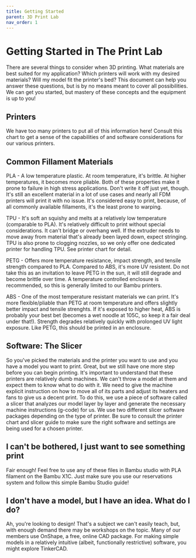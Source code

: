 ```yaml
---
title: Getting Started
parent: 3D Print Lab
nav_order: 1
---
```


# Getting Started in The Print Lab
There are several things to consider when 3D printing. What materials are best suited for my application? Which printers will work with my desired materials? Will my model fit the printer's bed? This document can help you answer these questions, but is by no means meant to cover all possibilities. We can get you started, but mastery of these concepts and the equipment is up to you!

## Printers
We have too many printers to put all of this information here! Consult this chart to get a sense of the capabilities of and software considerations for our various printers.

## Common Fillament Materials
PLA - A low temperature plastic. At room temperature, it's brittle. At higher temperatures, it becomes more pliable. Both of these properties make it prone to failure in high stress applications. Don't write it off just yet, though. It's still an excellent material in a lot of use cases and nearly all FDM printers will print it with no issue. It's considered easy to print, because, of all commonly available fillaments, it's the least prone to warping.

TPU - It's soft an squishy and melts at a relatively low temperature (comparable to PLA). It's relatively difficult to print without special considerations. It can't bridge or overhang well. If the extruder needs to move away from material that's already been layed down, expect stringing. TPU is also prone to clogging nozzles, so we only offer one dedicated printer for handling TPU. See printer chart for detail.

PETG - Offers more temperature resistance, impact strength, and tensile strength compared to PLA. Compared to ABS, it's more UV resistent. Do not take this as an invitation to leave PETG in the sun, it will still degrade and become brittle over time. A temperature controlled enclosure is recommended, so this is generally limited to our Bambu printers.

ABS - One of the most temperature resistant materials we can print. It's more flexible/pliable than PETG at room temperature and offers slightly better impact and tensile strenghts. If it's exposed to higher heat, ABS is probably your best bet (becomes a wet noodle at 105C, so keep it a fair deal under that!). Strength degrades relatively quickly with prolonged UV light exposure. Like PETG, this should be printed in an enclosure.

## Software: The Slicer
So you've picked the materials and the printer you want to use and you have a model you want to print. Great, but we still have one more step before you can begin printing. It's important to understand that these printers are relatively dumb machines. We can't throw a model at them and expect them to know what to do with it. We need to give the machine explicit instruction on how to move all of its parts and adjust its heaters and fans to give us a decent print. To do this, we use a piece of software called a slicer that analyzes our model layer by layer and generate the necessary machine instructions (g-code) for us. We use two different slicer software packages depending on the type of printer. Be sure to consult the printer chart and slicer guide to make sure the right software and settings are being used for a chosen printer.

## I can't be bothered, I just want to see something print
Fair enough! Feel free to use any of these files in Bambu studio with PLA filament on the Bambu X1C. Just make sure you use our reservations system and follow this simple Bambu Studio guide!

## I don't have a model, but I have an idea. What do I do?
Ah, you're looking to design! That's a subject we can't easily teach, but, with enough demand there may be workshops on the topic. Many of our members use OnShape, a free, online CAD package. For making simple models in a relatively intuitive (albeit, functionally restrictive) software, you might explore TinkerCAD.
